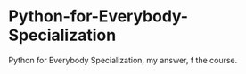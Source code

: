 # Python-for-Everybody-Specialization
Python for Everybody Specialization, my answer, f the course.
